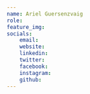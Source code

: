 ```yaml
---
name: Ariel Guersenzvaig
role:
feature_img:
socials:
    email:
    website:
    linkedin:
    twitter:
    facebook:
    instagram:
    github:
---
```

